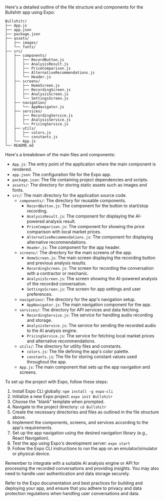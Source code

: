 Here's a detailed outline of the file structure and components for the Bullshitr app using Expo:

```
Bullshitr/
├── App.js
├── app.json
├── package.json
├── assets/
│   ├── images/
│   └── fonts/
├── src/
│   ├── components/
│   │   ├── RecordButton.js
│   │   ├── AnalysisResult.js
│   │   ├── PriceComparison.js
│   │   ├── AlternativeRecommendations.js
│   │   └── Header.js
│   ├── screens/
│   │   ├── HomeScreen.js
│   │   ├── RecordingScreen.js
│   │   ├── AnalysisScreen.js
│   │   └── SettingsScreen.js
│   ├── navigation/
│   │   └── AppNavigator.js
│   ├── services/
│   │   ├── RecordingService.js
│   │   ├── AnalysisService.js
│   │   └── PricingService.js
│   ├── utils/
│   │   ├── colors.js
│   │   └── constants.js
│   └── App.js
└── README.md
```

Here's a breakdown of the main files and components:

- `App.js`: The entry point of the application where the main component is rendered.
- `app.json`: The configuration file for the Expo app.
- `package.json`: The file containing project dependencies and scripts.
- `assets/`: The directory for storing static assets such as images and fonts.
- `src/`: The main directory for the application source code.
  - `components/`: The directory for reusable components.
    - `RecordButton.js`: The component for the button to start/stop recording.
    - `AnalysisResult.js`: The component for displaying the AI-powered analysis result.
    - `PriceComparison.js`: The component for showing the price comparison with local market prices.
    - `AlternativeRecommendations.js`: The component for displaying alternative recommendations.
    - `Header.js`: The component for the app header.
  - `screens/`: The directory for the main screens of the app.
    - `HomeScreen.js`: The main screen displaying the recording button and previous analysis results.
    - `RecordingScreen.js`: The screen for recording the conversation with a contractor or mechanic.
    - `AnalysisScreen.js`: The screen showing the AI-powered analysis of the recorded conversation.
    - `SettingsScreen.js`: The screen for app settings and user preferences.
  - `navigation/`: The directory for the app's navigation setup.
    - `AppNavigator.js`: The main navigation component for the app.
  - `services/`: The directory for API services and data fetching.
    - `RecordingService.js`: The service for handling audio recording and storage.
    - `AnalysisService.js`: The service for sending the recorded audio to the AI analysis engine.
    - `PricingService.js`: The service for fetching local market prices and alternative recommendations.
  - `utils/`: The directory for utility files and constants.
    - `colors.js`: The file defining the app's color palette.
    - `constants.js`: The file for storing constant values used throughout the app.
  - `App.js`: The main component that sets up the app navigation and screens.

To set up the project with Expo, follow these steps:

1. Install Expo CLI globally: `npm install -g expo-cli`
2. Initialize a new Expo project: `expo init Bullshitr`
3. Choose the "blank" template when prompted.
4. Navigate to the project directory: `cd Bullshitr`
5. Create the necessary directories and files as outlined in the file structure above.
6. Implement the components, screens, and services according to the app's requirements.
7. Set up the app navigation using the desired navigation library (e.g., React Navigation).
8. Test the app using Expo's development server: `expo start`
9. Follow the Expo CLI instructions to run the app on an emulator/simulator or physical device.

Remember to integrate with a suitable AI analysis engine or API for processing the recorded conversations and providing insights. You may also need to handle user authentication and data storage securely.

Refer to the Expo documentation and best practices for building and deploying your app, and ensure that you adhere to privacy and data protection regulations when handling user conversations and data.